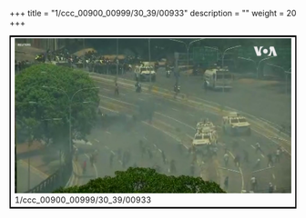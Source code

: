 +++
title = "1/ccc_00900_00999/30_39/00933"
description = ""
weight = 20
+++

<table style="border:2px solid black;max-width:800px;max-height:800px;" 
><tr><td>
<img class="center-fit-jpg"
src="/jpg_/aaa_20190430_NxaOmWaI8sI_00932.jpg">
1/ccc_00900_00999/30_39/00933
</img></td></tr></table>
